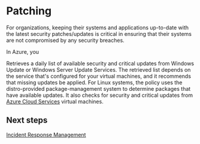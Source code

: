 # Patching

For organizations, keeping their systems and applications up-to-date with the latest security patches/updates is critical in ensuring that their systems are not compromised by any security breaches.

In Azure, you

Retrieves a daily list of available security and critical updates from Windows Update or Windows Server Update Services. The retrieved list depends on the service that's configured for your virtual machines, and it recommends that missing updates be applied. For Linux systems, the policy uses the distro-provided package-management system to determine packages that have available updates. It also checks for security and critical updates from [Azure Cloud Services](https://docs.microsoft.com/en-us/azure/cloud-services/cloud-services-how-to-configure-portal) virtual machines. 

## Next steps
[Incident Response Management](https://github.com/nmcgregor/Azure-Security/blob/master/4.6-Incident-Response-Management.md)
